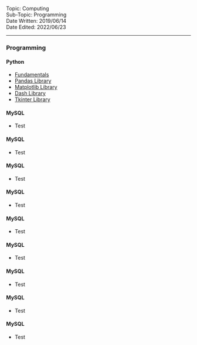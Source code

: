 Topic: Computing<br>
Sub-Topic: Programming<br>
Date Written: 2019/06/14<br>
Date Edited: 2022/06/23<br>

---

### Programming

#### Python

- [Fundamentals](/com_program/py_fundamentals.md?id=Fundamentals)<br>
- [Pandas Library](/com_program/py_fundamentals.md?id=Pandas-Library)<br>
- [Matplotlib Library](/com_program/py_fundamentals.md?id=Matplotlib-Library)<br>
- [Dash Library](/com_program/py_fundamentals.md?id=Dash-Library)<br>
- [Tkinter Library](/com_program/py_fundamentals.md?id=Tkinter-Library)<br>

#### MySQL

- Test

#### MySQL

- Test

#### MySQL

- Test

#### MySQL

- Test

#### MySQL

- Test

#### MySQL

- Test

#### MySQL

- Test
  
#### MySQL

- Test

#### MySQL

- Test